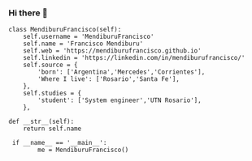 ### Hi there 👋

<!--
**MendiburuFrancisco/MendiburuFrancisco** is a ✨ _special_ ✨ repository because its `README.md` (this file) appears on your GitHub profile.

Here are some ideas to get you started:

- 🔭 I’m currently working on ...
- 🌱 I’m currently learning ...
- 👯 I’m looking to collaborate on ...
- 🤔 I’m looking for help with ...
- 💬 Ask me about ...
- 📫 How to reach me: ...
- 😄 Pronouns: ...
- ⚡ Fun fact: ...
-->

      
    class MendiburuFrancisco(self):
        self.username = 'MendiburuFrancisco'
        self.name = 'Francisco Mendiburu'
        self.web = 'https://mendiburufrancisco.github.io' 
        self.linkedin = 'https://linkedin.com/in/mendiburufrancisco/'
        self.source = {
            'born': ['Argentina','Mercedes','Corrientes'],
            'Where I live': ['Rosario','Santa Fe'],
        },
        self.studies = {
            'student': ['System engineer','UTN Rosario'],
        },   
        
    def __str__(self):
        return self.name

     if __name__ == '__main__':
            me = MendiburuFrancisco()
